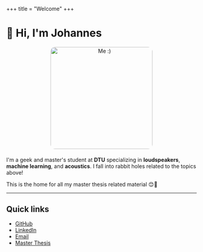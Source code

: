 +++
title = "Welcome"
+++

# 👋 Hi, I'm Johannes

<div style="text-align: center; margin: 20px 0;">
  <img src="images/Me.jpg" alt="Me :)" style="
    width: 270px;
    max-width: 300px;
    border-radius: 12px;
    display: block;
    margin: 0 auto 20px auto;
  ">
</div>

I'm a geek and master's student at **DTU** specializing in **loudspeakers**, **machine learning**, and **acoustics**. I fall into rabbit holes related to the topics above!

This is the home for all my master thesis related material 😊🙌

---

## Quick links

- [GitHub](https://github.com/johtok)
- [LinkedIn](https://www.linkedin.com/in/johannes-n%C3%B8rskov-t-6b3a24134/)
- [Email](mailto:s203871@student.dtu.dk)
- [Master Thesis](master/)


